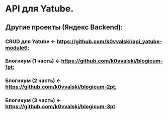 # API для Yatube.
## Другие проекты (Яндекс Backend):
### CRUD для Yatube <- https://github.com/k0vvalski/api_yatube-module6;
### Блогикум (1 часть) <- https://github.com/k0vvalski/blogicum-1pt;
### Блогикум (2 часть) <- https://github.com/k0vvalski/blogicum-2pt;
### Блогикум (3 часть) <- https://github.com/k0vvalski/blogicum-3pt.
